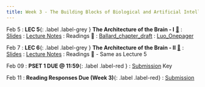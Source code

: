 ```yaml
---
title: Week 3 - The Building Blocks of Biological and Artificial Intelligence (Cont'd)
---
```


Feb 5
: **LEC 5**{: .label .label-grey } **The Architecture of the Brain - I** [🎥](https://harvard.hosted.panopto.com/Panopto/Pages/Viewer.aspx?id=3b286fa5-bcbe-4be7-bbfb-b0ff015229be)
     : [Slides](https://canvas.harvard.edu/files/19338113/download?download_frd=1)
: [Lecture Notes](https://canvas.harvard.edu/files/19356269/download?download_frd=1)
: Readings 📖 
: [Ballard_chapter_draft](https://canvas.harvard.edu/files/19333057/download?download_frd=1)
: [Luo_Onepager](https://canvas.harvard.edu/files/19333059/download?download_frd=1)

Feb 7
:  **LEC 6**{: .label .label-grey } **The Architecture of the Brain - II** [🎥](https://harvard.hosted.panopto.com/Panopto/Pages/Viewer.aspx?id=acea6803-cb31-4842-9ed8-b0ff015229e5)
     : [Slides](https://canvas.harvard.edu/files/19357522/download?download_frd=1)
: [Lecture Notes](https://canvas.harvard.edu/files/19383991/download?download_frd=1)
: Readings 📖 - Same as Lecture 5


Feb 09
:  **PSET 1 DUE @ 11:59**{: .label .label-red } 
    : [Submission](https://canvas.harvard.edu/courses/129605/assignments/794046) Key

Feb 11
: **Reading Responses Due (Week 3)**{: .label .label-red}
     : [Submission](https://canvas.harvard.edu/courses/129605/assignments/794072)
